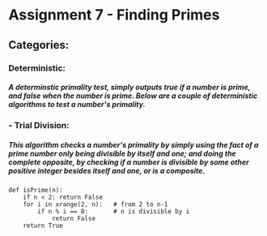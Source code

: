 # Assignment 7 - Finding Primes
## Categories:

### Deterministic:
##### A determinstic primality test, simply outputs true if a number is prime, and false when the number is prime. Below are a couple of deterministic algorithms to test a number's primality.
###    - Trial Division:
##### This algorithm checks a number's primality by simply using the fact of a prime number only being divisible by itself and one; and doing the complete opposite, by checking if a number is divisible by some other positive integer besides itself and one, or is a composite.
####
```
def isPrime(n):
    if n < 2: return False
    for i in xrange(2, n):   # from 2 to n-1
        if n % i == 0:       # n is divisible by i
            return False
    return True
```
